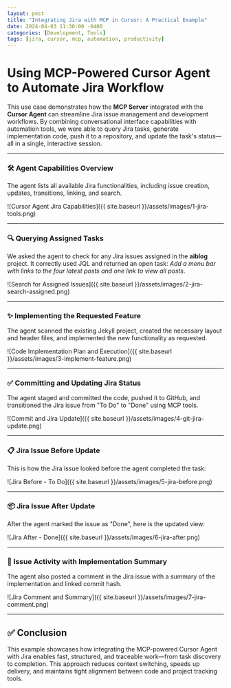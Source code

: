 ```yaml
---
layout: post
title: "Integrating Jira with MCP in Cursor: A Practical Example"
date: 2024-04-03 11:30:00 -0400
categories: [Development, Tools]
tags: [jira, cursor, mcp, automation, productivity]
---
```


# Using MCP-Powered Cursor Agent to Automate Jira Workflow

This use case demonstrates how the **MCP Server** integrated with the **Cursor Agent** can streamline Jira issue management and development workflows. By combining conversational interface capabilities with automation tools, we were able to query Jira tasks, generate implementation code, push it to a repository, and update the task's status—all in a single, interactive session.

---

### 🛠️ Agent Capabilities Overview

The agent lists all available Jira functionalities, including issue creation, updates, transitions, linking, and search.

![Cursor Agent Jira Capabilities]({{ site.baseurl }}/assets/images/1-jira-tools.png)

---

### 🔍 Querying Assigned Tasks

We asked the agent to check for any Jira issues assigned in the **aiblog** project. It correctly used JQL and returned an open task: *Add a menu bar with links to the four latest posts and one link to view all posts*.

![Search for Assigned Issues]({{ site.baseurl }}/assets/images/2-jira-search-assigned.png)

---

### ✨ Implementing the Requested Feature

The agent scanned the existing Jekyll project, created the necessary layout and header files, and implemented the new functionality as requested.

![Code Implementation Plan and Execution]({{ site.baseurl }}/assets/images/3-implement-feature.png)

---

### ✅ Committing and Updating Jira Status

The agent staged and committed the code, pushed it to GitHub, and transitioned the Jira issue from "To Do" to "Done" using MCP tools.

![Commit and Jira Update]({{ site.baseurl }}/assets/images/4-git-jira-update.png)

---

### 📋 Jira Issue Before Update

This is how the Jira issue looked before the agent completed the task:

![Jira Before - To Do]({{ site.baseurl }}/assets/images/5-jira-before.png)

---

### 📦 Jira Issue After Update

After the agent marked the issue as "Done", here is the updated view:

![Jira After - Done]({{ site.baseurl }}/assets/images/6-jira-after.png)

---

### 💬 Issue Activity with Implementation Summary

The agent also posted a comment in the Jira issue with a summary of the implementation and linked commit hash.

![Jira Comment and Summary]({{ site.baseurl }}/assets/images/7-jira-comment.png)

---

## ✅ Conclusion

This example showcases how integrating the MCP-powered Cursor Agent with Jira enables fast, structured, and traceable work—from task discovery to completion. This approach reduces context switching, speeds up delivery, and maintains tight alignment between code and project tracking tools.

